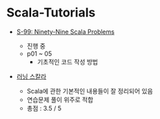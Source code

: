 # Scala-Tutorials

- [S-99: Ninety-Nine Scala Problems](http://aperiodic.net/phil/scala/s-99/)
    - 진행 중
    - p01 ~ 05
      - 기초적인 코드 작성 방법

- [러닝 스칼라](https://www.aladin.co.kr/shop/wproduct.aspx?ItemId=107218117)
    - Scala에 관한 기본적인 내용들이 잘 정리되어 있음
    - 연습문제 풀이 위주로 적합
    - 총점 : 3.5 / 5
